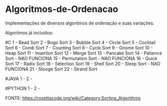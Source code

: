 # Algoritmos-de-Ordenacao
Implementações de diversos algoritmos de ordenação e suas variações.

Algoritmos já incluídos:

#C
1 - Bead Sort
2 - Bogo Sort
3 - Bubble Sort
4 - Circle Sort
5 - Cocktail Sort
6 - Comb Sort
7 - Counting Sort
8 - Cycle Sort
9 - Gnome Sort
10 - Heap Sort
11 - Insertion Sort
12 - Merge Sort
13 - Pancake Sort
14 - Patience Sort - NAO FUNCIONA
15 - Permutation Sort - NAO FUNCIONA
16 - Quick Sort
17 - Radix Sort
18 - Selection Sort
19 - Shell Sort
20 - Sleep Sort - NAO FUNCIONA
21 - Stooge Sort
22 - Strand Sort

#JAVA
1 - 
2 - 

#PYTHON
1 - 
2 - 

FONTE: https://rosettacode.org/wiki/Category:Sorting_Algorithms
